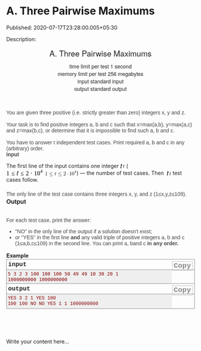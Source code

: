 # A. Three Pairwise Maximums

Published: 2020-07-17T23:28:00.005+05:30

Description: 
      <div><div class="header" style="caret-color: rgb(34, 34, 34);
      color: #222222; font-family: &quot;helvetica neue&quot;, helvetica, arial, sans-serif;
      font-size: 14px; margin: 0px 0px 1em; padding: 0px; text-align: center; text-size-adjust:
      auto;"><div class="title" style="font-size: 21px; margin: 0px 0px 0.5em; padding:
      0px;">A. Three Pairwise Maximums</div><div class="time-limit" style="margin: 0px
      auto; padding: 0px;"><div class="property-title" style="display: inline; margin: 0px;
      padding: 0px 4px 0px 0px;">time limit per test</div>1 second</div><div
      class="memory-limit" style="margin: 0px auto; padding: 0px;"><div class="property-title"
      style="display: inline; margin: 0px; padding: 0px 4px 0px 0px;">memory limit per
      test</div>256 megabytes</div><div class="input-file" style="margin: 0px auto;
      padding: 0px;"><div class="property-title" style="display: inline; margin: 0px; padding:
      0px 4px 0px 0px;">input</div>standard input</div><div class="output-file"
      style="margin: 0px auto; padding: 0px;"><div class="property-title" style="display:
      inline; margin: 0px; padding: 0px 4px 0px 0px;">output</div>standard
      output</div></div><font color="#444444" face="arial"><br /><br
      />You are given three positive (i.e. strictly greater than zero) integers x, y and z.<br
      /><br />Your task is to find positive integers a, b and c such that x=max(a,b),
      y=max(a,c) and z=max(b,c), or determine that it is impossible to find such a, b and c.<br
      /><br />You have to answer t independent test cases. Print required a, b and c in any
      (arbitrary) order.</font></div><div><b style="color: #444444;
      font-family: arial;">Input</b></div><div><div
      class="input-specification" style="caret-color: rgb(34, 34, 34); margin: 0px; padding: 0px;
      text-size-adjust: auto;"><p style="color: #222222; font-family: &quot;helvetica
      neue&quot;, helvetica, arial, sans-serif; font-size: 1em; line-height: 1.4em; margin:
      1.5em 0px 0px; padding: 0px;">The first line of the input contains one integer<span
      class="Apple-converted-space">&nbsp;</span><span class="MathJax_Preview"
      style="color: inherit;"></span><span class="MathJax" data-mathml="&lt;math
      xmlns=&quot;http://www.w3.org/1998/Math/MathML&quot;&gt;&lt;mi&gt;t&lt;/mi&gt;&lt;/math&gt;"
      id="MathJax-Element-17-Frame" role="presentation" style="border: 0px; color: black; direction:
      ltr; display: inline; float: none; line-height: normal; margin: 0px; max-height: none;
      max-width: none; min-height: 0px; min-width: 0px; overflow-wrap: normal; padding: 0px;
      position: relative; white-space: nowrap; word-spacing: normal;" tabindex="0"><nobr
      aria-hidden="true" style="border: 0px; line-height: normal; margin: 0px; max-height: 5000em;
      max-width: 5000em; min-height: 0px; min-width: 0px; padding: 0px; transition: none 0s ease 0s;
      vertical-align: 0px;"><span class="math" id="MathJax-Span-70" style="border: 0px;
      box-sizing: content-box; display: inline-block; line-height: normal; margin: 0px; padding:
      0px; position: static; transition: none 0s ease 0s; vertical-align: 0px; width:
      0.479em;"><span style="border: 0px; box-sizing: content-box; display: inline-block;
      font-size: 16.8px; height: 0px; line-height: normal; margin: 0px; padding: 0px; position:
      relative; transition: none 0s ease 0s; vertical-align: 0px; width: 0.36em;"><span
      style="border: 0px; box-sizing: content-box; clip: rect(1.789em, 1000.3em, 2.741em,
      -999.997em); left: 0em; line-height: normal; margin: 0px; padding: 0px; position: absolute;
      top: -2.557em; transition: none 0s ease 0s; vertical-align: 0px;"><span class="mrow"
      id="MathJax-Span-71" style="border: 0px; box-sizing: content-box; display: inline;
      line-height: normal; margin: 0px; padding: 0px; position: static; transition: none 0s ease 0s;
      vertical-align: 0px;"><span class="mi" id="MathJax-Span-72" style="border: 0px;
      box-sizing: content-box; display: inline; font-family: STIXGeneral-Italic; line-height:
      normal; margin: 0px; padding: 0px; position: static; transition: none 0s ease 0s;
      vertical-align: 0px;">𝑡</span></span><span style="border: 0px; box-sizing:
      content-box; display: inline-block; height: 2.562em; line-height: normal; margin: 0px;
      padding: 0px; position: static; transition: none 0s ease 0s; vertical-align: 0px; width:
      0px;"></span></span></span><span style="border-left-style: solid;
      border-width: 0px; box-sizing: content-box; display: inline-block; height: 0.861em;
      line-height: normal; margin: 0px; overflow: hidden; padding: 0px; position: static;
      transition: none 0s ease 0s; vertical-align: -0.068em; width:
      0px;"></span></span></nobr><span class="MJX_Assistive_MathML"
      role="presentation" style="border: 0px; box-sizing: content-box; clip: rect(1px, 1px, 1px,
      1px); display: inline; height: 1px; left: 0px; line-height: normal; margin: 0px; overflow:
      hidden; padding: 0px; position: static; top: 0px; transition: none 0s ease 0s; user-select:
      none; vertical-align: 0px; width: 1px;"><math
      xmlns="http://www.w3.org/1998/Math/MathML"><mi>t</mi></math></span></span><span
      class="Apple-converted-space">&nbsp;</span>(<span class="MathJax_Preview"
      style="color: inherit;"></span><span class="MathJax" data-mathml="&lt;math
      xmlns=&quot;http://www.w3.org/1998/Math/MathML&quot;&gt;&lt;mn&gt;1&lt;/mn&gt;&lt;mo&gt;&amp;#x2264;&lt;/mo&gt;&lt;mi&gt;t&lt;/mi&gt;&lt;mo&gt;&amp;#x2264;&lt;/mo&gt;&lt;mn&gt;2&lt;/mn&gt;&lt;mo&gt;&amp;#x22C5;&lt;/mo&gt;&lt;msup&gt;&lt;mn&gt;10&lt;/mn&gt;&lt;mn&gt;4&lt;/mn&gt;&lt;/msup&gt;&lt;/math&gt;"
      id="MathJax-Element-18-Frame" role="presentation" style="border: 0px; color: black; direction:
      ltr; display: inline; float: none; line-height: normal; margin: 0px; max-height: none;
      max-width: none; min-height: 0px; min-width: 0px; overflow-wrap: normal; padding: 0px;
      position: relative; white-space: nowrap; word-spacing: normal;" tabindex="0"><nobr
      aria-hidden="true" style="border: 0px; line-height: normal; margin: 0px; max-height: 5000em;
      max-width: 5000em; min-height: 0px; min-width: 0px; padding: 0px; transition: none 0s ease 0s;
      vertical-align: 0px;"><span class="math" id="MathJax-Span-73" style="border: 0px;
      box-sizing: content-box; display: inline-block; line-height: normal; margin: 0px; padding:
      0px; position: static; transition: none 0s ease 0s; vertical-align: 0px; width:
      7.384em;"><span style="border: 0px; box-sizing: content-box; display: inline-block;
      font-size: 16.8px; height: 0px; line-height: normal; margin: 0px; padding: 0px; position:
      relative; transition: none 0s ease 0s; vertical-align: 0px; width: 6.134em;"><span
      style="border: 0px; box-sizing: content-box; clip: rect(1.491em, 1006.13em, 2.86em,
      -999.997em); left: 0em; line-height: normal; margin: 0px; padding: 0px; position: absolute;
      top: -2.557em; transition: none 0s ease 0s; vertical-align: 0px;"><span class="mrow"
      id="MathJax-Span-74" style="border: 0px; box-sizing: content-box; display: inline;
      line-height: normal; margin: 0px; padding: 0px; position: static; transition: none 0s ease 0s;
      vertical-align: 0px;"><span class="mn" id="MathJax-Span-75" style="border: 0px;
      box-sizing: content-box; display: inline; font-family: STIXGeneral-Regular; line-height:
      normal; margin: 0px; padding: 0px; position: static; transition: none 0s ease 0s;
      vertical-align: 0px;">1</span><span class="mo" id="MathJax-Span-76" style="border:
      0px; box-sizing: content-box; display: inline; font-family: STIXGeneral-Regular; line-height:
      normal; margin: 0px; padding: 0px 0px 0px 0.301em; position: static; transition: none 0s ease
      0s; vertical-align: 0px;">≤</span><span class="mi" id="MathJax-Span-77"
      style="border: 0px; box-sizing: content-box; display: inline; font-family: STIXGeneral-Italic;
      line-height: normal; margin: 0px; padding: 0px 0px 0px 0.301em; position: static; transition:
      none 0s ease 0s; vertical-align: 0px;">𝑡</span><span class="mo"
      id="MathJax-Span-78" style="border: 0px; box-sizing: content-box; display: inline;
      font-family: STIXGeneral-Regular; line-height: normal; margin: 0px; padding: 0px 0px 0px
      0.301em; position: static; transition: none 0s ease 0s; vertical-align:
      0px;">≤</span><span class="mn" id="MathJax-Span-79" style="border: 0px;
      box-sizing: content-box; display: inline; font-family: STIXGeneral-Regular; line-height:
      normal; margin: 0px; padding: 0px 0px 0px 0.301em; position: static; transition: none 0s ease
      0s; vertical-align: 0px;">2</span><span class="mo" id="MathJax-Span-80"
      style="border: 0px; box-sizing: content-box; display: inline; font-family:
      STIXGeneral-Regular; line-height: normal; margin: 0px; padding: 0px 0px 0px 0.241em; position:
      static; transition: none 0s ease 0s; vertical-align: 0px;">⋅</span><span
      class="msubsup" id="MathJax-Span-81" style="border: 0px; box-sizing: content-box; display:
      inline; line-height: normal; margin: 0px; padding: 0px 0px 0px 0.241em; position: static;
      transition: none 0s ease 0s; vertical-align: 0px;"><span style="border: 0px; box-sizing:
      content-box; display: inline-block; height: 0px; line-height: normal; margin: 0px; padding:
      0px; position: relative; transition: none 0s ease 0s; vertical-align: 0px; width:
      1.432em;"><span style="border: 0px; box-sizing: content-box; clip: rect(3.158em,
      1000.96em, 4.17em, -999.997em); left: 0em; line-height: normal; margin: 0px; padding: 0px;
      position: absolute; top: -3.985em; transition: none 0s ease 0s; vertical-align:
      0px;"><span class="mn" id="MathJax-Span-82" style="border: 0px; box-sizing: content-box;
      display: inline; font-family: STIXGeneral-Regular; line-height: normal; margin: 0px; padding:
      0px; position: static; transition: none 0s ease 0s; vertical-align:
      0px;">10</span><span style="border: 0px; box-sizing: content-box; display:
      inline-block; height: 3.991em; line-height: normal; margin: 0px; padding: 0px; position:
      static; transition: none 0s ease 0s; vertical-align: 0px; width:
      0px;"></span></span><span style="border: 0px; box-sizing: content-box; left:
      1.015em; line-height: normal; margin: 0px; padding: 0px; position: absolute; top: -4.402em;
      transition: none 0s ease 0s; vertical-align: 0px;"><span class="mn" id="MathJax-Span-83"
      style="border: 0px; box-sizing: content-box; display: inline; font-family:
      STIXGeneral-Regular; font-size: 11.8776px; line-height: normal; margin: 0px; padding: 0px;
      position: static; transition: none 0s ease 0s; vertical-align: 0px;">4</span><span
      style="border: 0px; box-sizing: content-box; display: inline-block; height: 3.991em;
      line-height: normal; margin: 0px; padding: 0px; position: static; transition: none 0s ease 0s;
      vertical-align: 0px; width:
      0px;"></span></span></span></span></span><span
      style="border: 0px; box-sizing: content-box; display: inline-block; height: 2.562em;
      line-height: normal; margin: 0px; padding: 0px; position: static; transition: none 0s ease 0s;
      vertical-align: 0px; width: 0px;"></span></span></span><span
      style="border-left-style: solid; border-width: 0px; box-sizing: content-box; display:
      inline-block; height: 1.361em; line-height: normal; margin: 0px; overflow: hidden; padding:
      0px; position: static; transition: none 0s ease 0s; vertical-align: -0.211em; width:
      0px;"></span></span></nobr><span class="MJX_Assistive_MathML"
      role="presentation" style="border: 0px; box-sizing: content-box; clip: rect(1px, 1px, 1px,
      1px); display: inline; height: 1px; left: 0px; line-height: normal; margin: 0px; overflow:
      hidden; padding: 0px; position: static; top: 0px; transition: none 0s ease 0s; user-select:
      none; vertical-align: 0px; width: 1px;"><math
      xmlns="http://www.w3.org/1998/Math/MathML"><mn>1</mn><mo>≤</mo><mi>t</mi><mo>≤</mo><mn>2</mn><mo>⋅</mo><msup><mn>10</mn><mn>4</mn></msup></math></span></span>)
      — the number of test cases. Then<span
      class="Apple-converted-space">&nbsp;</span><span
      class="Apple-converted-space">&nbsp;</span><span class="MathJax_Preview"
      style="color: inherit;"></span><span class="MathJax" data-mathml="&lt;math
      xmlns=&quot;http://www.w3.org/1998/Math/MathML&quot;&gt;&lt;mi&gt;t&lt;/mi&gt;&lt;/math&gt;"
      id="MathJax-Element-19-Frame" role="presentation" style="border: 0px; color: black; direction:
      ltr; display: inline; float: none; line-height: normal; margin: 0px; max-height: none;
      max-width: none; min-height: 0px; min-width: 0px; overflow-wrap: normal; padding: 0px;
      position: relative; white-space: nowrap; word-spacing: normal;" tabindex="0"><nobr
      aria-hidden="true" style="border: 0px; line-height: normal; margin: 0px; max-height: 5000em;
      max-width: 5000em; min-height: 0px; min-width: 0px; padding: 0px; transition: none 0s ease 0s;
      vertical-align: 0px;"><span class="math" id="MathJax-Span-84" style="border: 0px;
      box-sizing: content-box; display: inline-block; line-height: normal; margin: 0px; padding:
      0px; position: static; transition: none 0s ease 0s; vertical-align: 0px; width:
      0.479em;"><span style="border: 0px; box-sizing: content-box; display: inline-block;
      font-size: 16.8px; height: 0px; line-height: normal; margin: 0px; padding: 0px; position:
      relative; transition: none 0s ease 0s; vertical-align: 0px; width: 0.36em;"><span
      style="border: 0px; box-sizing: content-box; clip: rect(1.789em, 1000.3em, 2.741em,
      -999.997em); left: 0em; line-height: normal; margin: 0px; padding: 0px; position: absolute;
      top: -2.557em; transition: none 0s ease 0s; vertical-align: 0px;"><span class="mrow"
      id="MathJax-Span-85" style="border: 0px; box-sizing: content-box; display: inline;
      line-height: normal; margin: 0px; padding: 0px; position: static; transition: none 0s ease 0s;
      vertical-align: 0px;"><span class="mi" id="MathJax-Span-86" style="border: 0px;
      box-sizing: content-box; display: inline; font-family: STIXGeneral-Italic; line-height:
      normal; margin: 0px; padding: 0px; position: static; transition: none 0s ease 0s;
      vertical-align: 0px;">𝑡</span></span><span style="border: 0px; box-sizing:
      content-box; display: inline-block; height: 2.562em; line-height: normal; margin: 0px;
      padding: 0px; position: static; transition: none 0s ease 0s; vertical-align: 0px; width:
      0px;"></span></span></span><span style="border-left-style: solid;
      border-width: 0px; box-sizing: content-box; display: inline-block; height: 0.861em;
      line-height: normal; margin: 0px; overflow: hidden; padding: 0px; position: static;
      transition: none 0s ease 0s; vertical-align: -0.068em; width:
      0px;"></span></span></nobr><span class="MJX_Assistive_MathML"
      role="presentation" style="border: 0px; box-sizing: content-box; clip: rect(1px, 1px, 1px,
      1px); display: inline; height: 1px; left: 0px; line-height: normal; margin: 0px; overflow:
      hidden; padding: 0px; position: static; top: 0px; transition: none 0s ease 0s; user-select:
      none; vertical-align: 0px; width: 1px;"><math
      xmlns="http://www.w3.org/1998/Math/MathML"><mi>t</mi></math></span></span><span
      class="Apple-converted-space">&nbsp;</span>test cases follow.</p><p
      style="line-height: 1.4em; margin: 1.5em 0px 0px; padding: 0px;"><font color="#444444"
      face="arial">The only line of the test case contains three integers x, y, and z
      (1≤x,y,z≤109).<br /></font><span style="color: #222222; font-family:
      &quot;helvetica neue&quot;, helvetica, arial, sans-serif; font-size: 16.1px;
      font-weight: bold;">Output</span></p></div><div
      class="output-specification" style="caret-color: rgb(34, 34, 34); margin: 0px 0px 1em;
      padding: 0px; text-size-adjust: auto;"><font face="arial"><br /><br
      /><font color="#444444">For each test case, print the answer:<br
      /></font><ul style="text-align: left;"><li><font color="#444444"
      face="arial">"NO" in the only line of the output if a solution doesn't
      exist;</font></li><li><font color="#444444">or "YES" in the first line
      <b>and</b> any valid triple of positive integers a, b and c (1≤a,b,c≤109) in the
      second line. You can print a, band c <b>in any
      order.</b></font></li></ul></font></div><div
      class="sample-tests" style="caret-color: rgb(34, 34, 34); color: #222222; font-family:
      consolas, &quot;lucida console&quot;, &quot;andale mono&quot;,
      &quot;bitstream vera sans mono&quot;, &quot;courier new&quot;, courier;
      font-size: 0.9em; margin: 0px; padding: 0px; text-size-adjust: auto;"><div
      class="section-title" style="font-family: &quot;helvetica neue&quot;, helvetica,
      arial, sans-serif; font-size: 14.49px; font-weight: bold; margin: 0px; padding:
      0px;">Example</div><div class="sample-test" style="margin: 0px; padding:
      0px;"><div class="input" style="border: 1px solid rgb(136, 136, 136); margin: 0px;
      padding: 0px;"><div class="title" style="border-bottom: 1px solid rgb(136, 136, 136);
      font-size: 1.3em; font-weight: bold; margin: 0px; padding: 0.25em; text-transform:
      lowercase;">input<div class="input-output-copier"
      data-clipboard-target="#id00043962096895745706" id="id006722418236732743" style="border: 1px
      solid rgb(185, 185, 185); color: #888888; cursor: pointer; float: right; font-size: 1.2rem;
      line-height: 1.1rem; margin: 1px; padding: 3px; text-transform: none;"
      title="Copy">Copy</div></div><pre id="id00043962096895745706"
      style="background-color: #efefef; color: #880000; font-family: consolas, &quot;lucida
      console&quot;, &quot;andale mono&quot;, &quot;bitstream vera sans
      mono&quot;, &quot;courier new&quot;, courier; font-size: 12.6px; line-height:
      1.25em; margin-bottom: 0px; margin-top: 0px; overflow-wrap: break-word; padding: 0.25em;
      white-space: pre-wrap;">5
      3 2 3
      100 100 100
      50 49 49
      10 30 20
      1 1000000000 1000000000
      </pre></div><div class="output" style="border: 1px solid rgb(136, 136, 136);
      margin: 0px 0px 1em; padding: 0px; position: relative; top: -1px;"><div class="title"
      style="border-bottom: 1px solid rgb(136, 136, 136); font-size: 1.3em; font-weight: bold;
      margin: 0px; padding: 0.25em; text-transform: lowercase;">output<div
      class="input-output-copier" data-clipboard-target="#id004617242441168725"
      id="id009904508028277501" style="border: 1px solid rgb(185, 185, 185); color: #888888; cursor:
      pointer; float: right; font-size: 1.2rem; line-height: 1.1rem; margin: 1px; padding: 3px;
      text-transform: none;" title="Copy">Copy</div></div><pre
      id="id004617242441168725" style="background-color: #efefef; color: #880000; font-family:
      consolas, &quot;lucida console&quot;, &quot;andale mono&quot;,
      &quot;bitstream vera sans mono&quot;, &quot;courier new&quot;, courier;
      font-size: 12.6px; line-height: 1.25em; margin-bottom: 0px; margin-top: 0px; overflow-wrap:
      break-word; padding: 0.25em; white-space: pre-wrap;">YES
      3 2 1
      YES
      100 100 100
      NO
      NO
      YES
      1 1 1000000000</pre></div></div></div></div><div><br
      /></div><div><br /></div><div><br /></div>
      <script
      src="https://gist.github.com/Svastikkka/1b5904c528e394de9ac2b3ed5c04cc27.js"></script>

Write your content here...